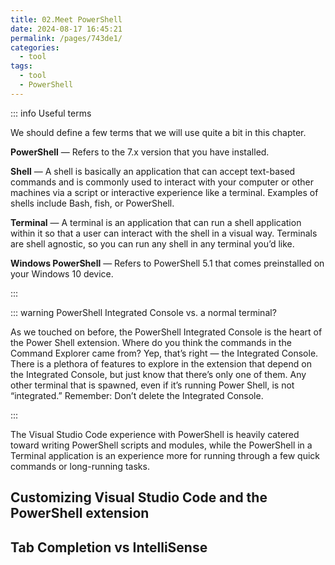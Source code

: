 ```yaml
---
title: 02.Meet PowerShell
date: 2024-08-17 16:45:21
permalink: /pages/743de1/
categories: 
  - tool
tags: 
  - tool
  - PowerShell
---
```


::: info Useful terms

We should define a few terms that we will use quite a bit in this chapter.

**PowerShell** — Refers to the 7.x version that you have installed.

**Shell** — A shell is basically an application that can accept text-based commands and is commonly used to interact with your computer or other machines via a script or interactive experience like a terminal. Examples of shells include Bash, fish, or PowerShell.

**Terminal** — A terminal is an application that can run a shell application within it so that a user can interact with the shell in a visual way. Terminals are shell agnostic, so you can run any shell in any terminal you’d like.

**Windows PowerShell** — Refers to PowerShell 5.1 that comes preinstalled on your Windows 10 device.

:::

::: warning PowerShell Integrated Console vs. a normal terminal?

As we touched on before, the PowerShell Integrated Console is the heart of the Power Shell extension. Where do you think the commands in the Command Explorer came from? Yep, that’s right — the Integrated Console. There is a plethora of features to explore in the extension that depend on the Integrated Console, but just know that there’s only one of them. Any other terminal that is spawned, even if it’s running Power Shell, is not “integrated.” Remember: Don’t delete the Integrated Console.

:::

The Visual Studio Code experience with PowerShell is heavily catered toward writing PowerShell scripts and modules, while the PowerShell in a Terminal application is an experience more for running through a few quick commands or long-running tasks.

## Customizing Visual Studio Code and the PowerShell extension

## Tab Completion vs IntelliSense
